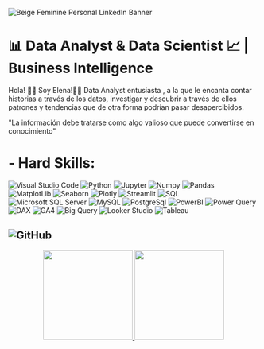  
 ![Beige Feminine Personal LinkedIn Banner](https://user-images.githubusercontent.com/123492666/223754396-8af3b140-de68-48fd-9c85-0142a5af85fc.png)



 # 📊 Data Analyst & Data Scientist 📈 | Business Intelligence 


Hola! 👋🏻 Soy Elena!👩‍💻 Data Analyst entusiasta , a la que le encanta contar historias a través de los datos, investigar y descubrir a través de ellos patrones y tendencias que de otra forma podrían pasar desapercibidos. 

   "La información debe tratarse como algo valioso que puede convertirse en conocimiento"


 # - Hard Skills:
 
 ![Visual Studio Code](https://img.shields.io/badge/Visual%20Studio%20Code-0078d7.svg?style=for-the-badge&logo=visual-studio-code&logoColor=white)
 ![Python](https://img.shields.io/badge/python-3670A0?style=for-the-badge&logo=python&logoColor=ffdd54) 
 ![Jupyter](https://camo.githubusercontent.com/e922b45bfb79029cf4436e255b0d17b00b651e13b24f1751a9f87b14055fb4b1/68747470733a2f2f696d672e736869656c64732e696f2f62616467652f6a7570797465722d2532334641304630302e7376673f7374796c653d666f722d7468652d6261646765266c6f676f3d6a757079746572266c6f676f436f6c6f723d7768697465)
 ![Numpy](https://camo.githubusercontent.com/a1c5e9056e3be1e1058d8517b025af60f61f75395a78245776db71a7703aff9c/68747470733a2f2f696d672e736869656c64732e696f2f62616467652f6e756d70792d2532333031333234332e7376673f7374796c653d666f722d7468652d6261646765266c6f676f3d6e756d7079266c6f676f436f6c6f723d7768697465)
 ![Pandas](https://camo.githubusercontent.com/f737c8a9e60949e59f80fcca0b0019df76efb3c8ae56d38736bb93e44b447000/68747470733a2f2f696d672e736869656c64732e696f2f62616467652f70616e6461732d2532333135303435382e7376673f7374796c653d666f722d7468652d6261646765266c6f676f3d70616e646173266c6f676f436f6c6f723d7768697465)
 ![MatplotLib](https://camo.githubusercontent.com/60b341aec860c05e0322d6bc031082729044102fb633ae271d0b734d1338d9f1/68747470733a2f2f696d672e736869656c64732e696f2f62616467652f4d6174706c6f746c69622d2532333336373041302e7376673f7374796c653d666f722d7468652d6261646765266c6f676f3d4d6174706c6f746c6962266c6f676f436f6c6f723d626c61636b)
 ![Seaborn](https://img.shields.io/badge/seaborn-3670A0?style=for-the-badge&logo=seaborn&logoColor=white)
 ![Plotly](https://camo.githubusercontent.com/2f9c3edd9ff2d48dd262b930c3f5faf9d5956ae61661f2df1d4c941f143d36c8/68747470733a2f2f696d672e736869656c64732e696f2f62616467652f506c6f746c792d2532333346344637352e7376673f7374796c653d666f722d7468652d6261646765266c6f676f3d706c6f746c79266c6f676f436f6c6f723d7768697465)
 ![Streamlit](https://camo.githubusercontent.com/27f9e1c4062695ef12a17ce0b00154309d617afab8e9cd09578f9efb7a55b0ac/68747470733a2f2f696d672e736869656c64732e696f2f62616467652f53747265616d6c69742d4546333933393f7374796c653d666f722d7468652d6261646765266c6f676f3d53747265616d6c6974266c6f676f436f6c6f723d7768697465)
 ![SQL](https://img.shields.io/badge/SQL-3670A0?style=for-the-badge&logo=SQL&logoColor=dark)
 ![Microsoft SQL Server](https://img.shields.io/badge/Microsoft_SQL_Server-CC2927?style=for-the-badge&logo=microsoft-sql-server&logoColor=white)
 ![MySQL](https://camo.githubusercontent.com/918fce8d50581bd97b7133e677a78ed2cad14f970522f219daaeb6d1c81060e1/68747470733a2f2f696d672e736869656c64732e696f2f62616467652f6d7973716c2d2532333030662e7376673f7374796c653d666f722d7468652d6261646765266c6f676f3d6d7973716c266c6f676f436f6c6f723d7768697465)
 ![PostgreSql](https://img.shields.io/badge/PostgreSQL-316192?style=for-the-badge&logo=postgresql&logoColor=white)
 ![PowerBI](https://camo.githubusercontent.com/d10e346678b885e7ebed0f04e8a2e0874c276520997b070623819cfea2f02d8a/68747470733a2f2f696d672e736869656c64732e696f2f62616467652f706f7765725f62692d4632433831313f7374796c653d666f722d7468652d6261646765266c6f676f3d706f7765726269266c6f676f436f6c6f723d626c61636b)
 ![Power Query](https://img.shields.io/badge/PowerQuery-3670A0?style=for-the-badge&logo=SQL&logoColor=dark)
 ![DAX](https://img.shields.io/badge/DAX-3670A0?style=for-the-badge&logo=SQL&logoColor=dark)
 ![GA4](https://img.shields.io/badge/GA4-4285F4?style=for-the-badge&logo=google-cloud&logoColor=white)
 ![Big Query](https://img.shields.io/badge/Big_Query-4285F4?style=for-the-badge&logo=google-cloud&logoColor=white)
 ![Looker Studio](https://img.shields.io/badge/Looker_Studio-4285F4?style=for-the-badge&logo=google-cloud&logoColor=white)
 ![Tableau](https://img.shields.io/badge/Tableau-E97627?style=for-the-badge&logo=Tableau&logoColor=white)
 

 
 ##  ![GitHub](https://camo.githubusercontent.com/f6d50128cb007f85916b7a899da5d94f654dce35a37331c8d28573aef46f4274/68747470733a2f2f696d672e736869656c64732e696f2f62616467652f6769746875622d2532333132313031312e7376673f7374796c653d666f722d7468652d6261646765266c6f676f3d676974687562266c6f676f436f6c6f723d7768697465)
 
 <div align="center">
  <a href="https://github.com/ElenaPindado">
  <img height="180em" src="https://github-readme-stats-sigma-five.vercel.app/api?username=ElenaPindado&show_icons=true&theme=radical&include_all_commits=true&count_private=true"/>
  <img height="180em" src="https://github-readme-stats-sigma-five.vercel.app/api/top-langs/?username=ElenaPindado&layout=compact&langs_count=20&theme=radical"/>
</div>
 
 
